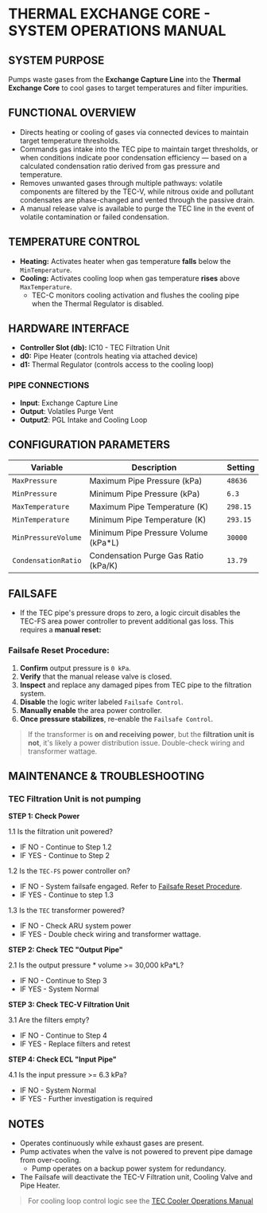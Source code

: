 # THERMAL EXCHANGE CORE - SYSTEM OPERATIONS MANUAL

## SYSTEM PURPOSE
Pumps waste gases from the **Exchange Capture Line** into the **Thermal Exchange Core** to cool gases to target temperatures and filter impurities.

## FUNCTIONAL OVERVIEW
* Directs heating or cooling of gases via connected devices to maintain target temperature thresholds.
* Commands gas intake into the TEC pipe to maintain target thresholds, or when conditions indicate poor condensation efficiency — based on a calculated condensation ratio derived from gas pressure and temperature.
* Removes unwanted gases through multiple pathways: volatile components are filtered by the TEC-V, while nitrous oxide and pollutant condensates are phase-changed and vented through the passive drain.
* A manual release valve is available to purge the TEC line in the event of volatile contamination or failed condensation.

## TEMPERATURE CONTROL
* **Heating:** Activates heater when gas temperature **falls** below the `MinTemperature`.
* **Cooling:** Activates cooling loop when gas temperature **rises** above `MaxTemperature`.
    * TEC-C monitors cooling activation and flushes the cooling pipe when the Thermal Regulator is disabled.

## HARDWARE INTERFACE
* **Controller Slot (db):** IC10 - TEC Filtration Unit
* **d0:** Pipe Heater (controls heating via attached device)
* **d1:** Thermal Regulator (controls access to the cooling loop)

### PIPE CONNECTIONS
* **Input**: Exchange Capture Line
* **Output**: Volatiles Purge Vent
* **Output2**: PGL Intake and Cooling Loop

## CONFIGURATION PARAMETERS
| Variable            | Description                                       | Setting  |
| ------------------- | ------------------------------------------------- |----------|
| `MaxPressure`       | Maximum Pipe Pressure (kPa)                       | `48636`  |
| `MinPressure`       | Minimum Pipe Pressure (kPa)                       | `6.3`    |
| `MaxTemperature`    | Maximum Pipe Temperature (K)                      | `298.15` |
| `MinTemperature`    | Minimum Pipe Temperature (K)                      | `293.15` |
| `MinPressureVolume` | Minimum Pipe Pressure Volume (kPa*L)              | `30000`  |
| `CondensationRatio` | Condensation Purge Gas Ratio (kPa/K)              | `13.79`  |

## FAILSAFE
* If the TEC pipe's pressure drops to zero, a logic circuit disables the TEC-FS area power controller to prevent additional gas loss.  This requires a **manual reset:**

### Failsafe Reset Procedure:
1. **Confirm** output pressure is `0 kPa`.
2. **Verify** that the manual release valve is closed.
3. **Inspect** and replace any damaged pipes from TEC pipe to the filtration system.
4. **Disable** the logic writer labeled `Failsafe Control`.
5. **Manually enable** the area power controller.
6. **Once pressure stabilizes**, re-enable the `Failsafe Control`.

> If the transformer is **on and receiving power**, but the **filtration unit is not**, it's likely a power distribution issue. Double-check wiring and transformer wattage.

## MAINTENANCE & TROUBLESHOOTING

### TEC Filtration Unit is not pumping

**STEP 1: Check Power**

1.1 Is the filtration unit powered?
* IF NO  - Continue to Step 1.2
* IF YES - Continue to Step 2

1.2 Is the `TEC-FS` power controller on?
* IF NO  - System failsafe engaged.  Refer to [Failsafe Reset Procedure](#failsafe-reset-procedure).
* IF YES - Continue to step 1.3

1.3 Is the `TEC` transformer powered?
* IF NO  - Check ARU system power
* IF YES - Double check wiring and transformer wattage.

**STEP 2: Check TEC "Output Pipe"**

2.1 Is the output pressure * volume >= 30,000 kPa\*L?
* IF NO  -  Continue to Step 3
* IF YES -  System Normal

**STEP 3: Check TEC-V Filtration Unit**

3.1 Are the filters empty?
* IF NO  - Continue to Step 4
* IF YES - Replace filters and retest

**STEP 4: Check ECL "Input Pipe"**

4.1 Is the input pressure >= 6.3 kPa?
* IF NO  - System Normal
* IF YES - Further investigation is required

## NOTES
- Operates continuously while exhaust gases are present.
- Pump activates when the valve is not powered to prevent pipe damage from over-cooling.
    - Pump operates on a backup power system for redundancy.
- The Failsafe will deactivate the TEC-V Filtration unit, Cooling Valve and Pipe Heater.

> For cooling loop control logic see the [TEC Cooler Operations Manual](tec_cooler_operations_manual.md)